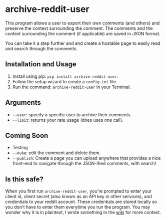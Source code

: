 # archive-reddit-user

This program allows a user to export their own comments (and others) and preserve the context surrounding the comment. The comments and the context surrounding the comment (if applicable) are saved in JSON format.

You can take it a step further and and create a hostable page to easily read and search through the comments.

## Installation and Usage

1. Install using pip: `pip install archive-reddit-user`.
2. Follow the setup wizard to create a `config.ini` file.
3. Run the command: `archive-reddit-user` in your Terminal.

## Arguments
* `--user`: specify a specific user to archive their comments.
* `--limit`: returns your rate usage (does uses one call).

## Coming Soon
* Testing
* `--nuke`: edit the comment and delete them.
* `--publish`: Create a page you can upload anywhere that provides a nice front-end to navigate
through the JSON-ified comments, with search!

## Is this safe?

When you first run `archive-reddit-user`, you're prompted to enter your client id, client secret (also known as an API key in other services), and credentials to your reddit account. These credentials are stored locally so you don't have to enter them everytime you run the program. You may wonder why it is in plaintext, I wrote something in the [wiki](https://github.com/rshin7/archive-reddit-user/wiki/Plaintext-Password) for more context.